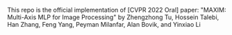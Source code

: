 This repo is the official implementation of [CVPR 2022 Oral] paper: "MAXIM: Multi-Axis MLP for Image Processing" by Zhengzhong Tu, Hossein Talebi, Han Zhang, Feng Yang, Peyman Milanfar, Alan Bovik, and Yinxiao Li

